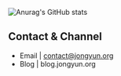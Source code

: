 ![Anurag's GitHub stats](https://github-readme-stats.vercel.app/api?username=JongyunHa&show_icons=true)

## Contact & Channel

- Email | contact@jongyun.org
- Blog | blog.jongyun.org

